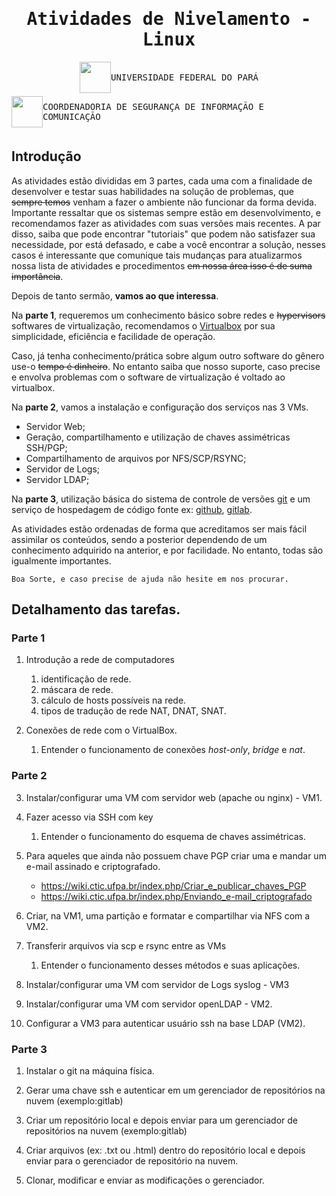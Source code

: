 <div style="font-family: monospace">
  <div style="text-align: center;">
    <h1>Atividades de Nivelamento - Linux</h1>
  </div>
  <div style="display: flex; justify-content: center; align-items: center; ">
    <img src="https://portal.ufpa.br/images/icones_portal/ufpa (2).png" height="50px">
    <p>UNIVERSIDADE FEDERAL DO PARÁ</p>
  </div>
  <div style="display: flex; justify-content: center; align-items: center;">
    <img src="https://csirt.ufpa.br/images/ctic1112.png" height="50px">
    <p>COORDENADORIA DE SEGURANÇA DE INFORMAÇÃO E COMUNICAÇÃO</p>
  </div>
</div>

## Introdução

As atividades estão divididas em 3 partes, cada uma com a finalidade de desenvolver e testar suas habilidades na solução de problemas, que ~~sempre temos~~ venham a fazer o ambiente não funcionar da forma devida. Importante ressaltar que os sistemas sempre estão em desenvolvimento, e recomendamos fazer as atividades com suas versões mais recentes. A par disso, saiba que pode encontrar "tutoriais" que podem não satisfazer sua necessidade, por está defasado, e cabe a você encontrar a solução, nesses casos é interessante que comunique tais mudanças para atualizarmos nossa lista de atividades e procedimentos ~~em nossa área isso é de suma importância~~.

Depois de tanto sermão, **vamos ao que interessa**.

Na **parte 1**, requeremos um conhecimento básico sobre redes e ~~hypervisors~~ softwares de virtualização, recomendamos o [Virtualbox](https://www.virtualbox.org/) por sua simplicidade, eficiência e facilidade de operação.

Caso, já tenha conhecimento/prática sobre algum outro software do gênero use-o ~~tempo é dinheiro~~. No entanto saiba que nosso suporte, caso precise e envolva problemas com o software de virtualização é voltado ao virtualbox.

Na **parte 2**, vamos a instalação e configuração dos serviços nas 3 VMs.

- Servidor Web;
- Geração, compartilhamento e utilização de chaves assimétricas SSH/PGP;
- Compartilhamento de arquivos por NFS/SCP/RSYNC;
- Servidor de Logs;
- Servidor LDAP;

Na **parte 3**, utilização básica do sistema de controle de versões [git](https://git-scm.com/book/pt-br/v2/) e um serviço de hospedagem de código fonte ex: [github](https://github.com/), [gitlab](https://gitlab.com/).

As atividades estão ordenadas de forma que acreditamos ser mais fácil assimilar os conteúdos, sendo a posterior dependendo de um conhecimento adquirido na anterior, e por facilidade. No entanto, todas são igualmente importantes.

``Boa Sorte, e caso precise de ajuda não hesite em nos procurar.``

## Detalhamento das tarefas.

### Parte 1
1. Introdução a rede de computadores
   1. identificação de rede.
   2. máscara de rede.
   3. cálculo de hosts possíveis na rede.
   4. tipos de tradução de rede NAT, DNAT, SNAT.

2. Conexões de rede com o VirtualBox.
   1. Entender o funcionamento de conexões *host-only*, *bridge* e *nat*.

### Parte 2
3. Instalar/configurar uma VM com servidor web (apache ou nginx) - VM1.

4. Fazer acesso via SSH com key
   1. Entender o funcionamento do esquema de chaves assimétricas.

5. Para aqueles que ainda não possuem chave PGP criar uma e mandar um e-mail assinado e criptografado.
   - https://wiki.ctic.ufpa.br/index.php/Criar_e_publicar_chaves_PGP
   - https://wiki.ctic.ufpa.br/index.php/Enviando_e-mail_criptografado

6. Criar, na VM1, uma partição e formatar e compartilhar via NFS com a VM2.

7. Transferir arquivos via scp e rsync entre as VMs
   1. Entender o funcionamento desses métodos e suas aplicações.

8. Instalar/configurar uma VM com servidor de Logs syslog - VM3

9. Instalar/configurar uma VM com servidor openLDAP - VM2.

10. Configurar a VM3 para autenticar usuário ssh na base LDAP (VM2).

### Parte 3
1. Instalar o git na máquina física.

2. Gerar uma chave ssh e autenticar em um gerenciador de repositórios na nuvem (exemplo:gitlab)

3. Criar um repositório local e depois enviar para um gerenciador de repositórios na nuvem (exemplo:gitlab)

4. Criar arquivos (ex: .txt ou .html) dentro do repositório local e depois enviar para o gerenciador de repositório na nuvem.

5. Clonar, modificar e enviar as modificações o gerenciador. 
